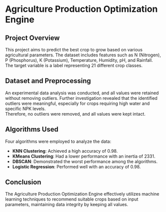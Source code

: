 # Agriculture Production Optimization Engine

## Project Overview
This project aims to predict the best crop to grow based on various agricultural parameters. The dataset includes features such as N (Nitrogen), P (Phosphorus), K (Potassium), Temperature, Humidity, pH, and Rainfall.  
The target variable is a label representing 21 different crop classes.

## Dataset and Preprocessing
An experimental data analysis was conducted, and all values were retained without removing outliers. Further investigation revealed that the identified outliers were meaningful, especially for crops requiring high water and specific NPK levels.  
Therefore, no outliers were removed, and all values were kept intact.

## Algorithms Used
Four algorithms were employed to analyze the data:

- **KNN Clustering**: Achieved a high accuracy of 0.98.
- **KMeans Clustering**: Had a lower performance with an inertia of 2331.
- **DBSCAN**: Demonstrated the worst performance among the algorithms.
- **Logistic Regression**: Performed well with an accuracy of 0.98.

## Conclusion
The Agriculture Production Optimization Engine effectively utilizes machine learning techniques to recommend suitable crops based on input parameters, maintaining data integrity by keeping all values.
